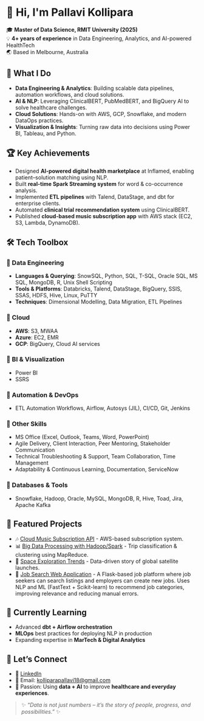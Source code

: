 # 👋 Hi, I'm Pallavi Kollipara  

🎓 **Master of Data Science, RMIT University (2025)**  
💡 **4+ years of experience** in Data Engineering, Analytics, and AI-powered HealthTech  
🌏 Based in Melbourne, Australia  



## 🚀 What I Do
- **Data Engineering & Analytics**: Building scalable data pipelines, automation workflows, and cloud solutions.  
- **AI & NLP**: Leveraging ClinicalBERT, PubMedBERT, and BigQuery AI to solve healthcare challenges.  
- **Cloud Solutions**: Hands-on with AWS, GCP, Snowflake, and modern DataOps practices.  
- **Visualization & Insights**: Turning raw data into decisions using Power BI, Tableau, and Python.  



## 🏆 Key Achievements
- Designed **AI-powered digital health marketplace** at Inflamed, enabling patient–solution matching using NLP.  
- Built **real-time Spark Streaming system** for word & co-occurrence analysis.  
- Implemented **ETL pipelines** with Talend, DataStage, and dbt for enterprise clients.  
- Automated **clinical trial recommendation system** using ClinicalBERT.  
- Published **cloud-based music subscription app** with AWS stack (EC2, S3, Lambda, DynamoDB).  



## 🛠️ Tech Toolbox  

### 🔹 Data Engineering
- **Languages & Querying**: SnowSQL, Python, SQL, T-SQL, Oracle SQL, MS SQL, MongoDB, R, Unix Shell Scripting  
- **Tools & Platforms**: Databricks, Talend, DataStage, BigQuery, SSIS, SSAS, HDFS, Hive, Linux, PuTTY  
- **Techniques**: Dimensional Modelling, Data Migration, ETL Pipelines  

### 🔹 Cloud
- **AWS**: S3, MWAA  
- **Azure**: EC2, EMR  
- **GCP**: BigQuery, Cloud AI services  

### 🔹 BI & Visualization
- Power BI  
- SSRS  

### 🔹 Automation & DevOps
- ETL Automation Workflows, Airflow, Autosys (JIL), CI/CD, Git, Jenkins  

### 🔹 Other Skills
- MS Office (Excel, Outlook, Teams, Word, PowerPoint)  
- Agile Delivery, Client Interaction, Peer Mentoring, Stakeholder Communication  
- Technical Troubleshooting & Support, Team Collaboration, Time Management  
- Adaptability & Continuous Learning, Documentation, ServiceNow  

### 🔹 Databases & Tools
- Snowflake, Hadoop, Oracle, MySQL, MongoDB, R, Hive, Toad, Jira, Apache Kafka  
 


## 📂 Featured Projects  
- 🎶 [Cloud Music Subscription API](https://github.com/KolliparaPallavi/Cloud-Music-Subscription-App-AWS) - AWS-based subscription system.  
- 📊 [Big Data Processing with Hadoop/Spark](https://github.com/KolliparaPallavi/hadoop-mapreduce-taxi-analysis) - Trip classification & clustering using MapReduce.  
- 🌌 [Space Exploration Trends](https://github.com/KolliparaPallavi/CosmicDataStories) - Data-driven story of global satellite launches.  
- 💼 [Job Search Web Application](https://github.com/KolliparaPallavi/realtime-jobsearch-portal) - A Flask-based job platform where job seekers can search listings and employers can create new jobs. Uses NLP and ML (FastText + Scikit-learn) to recommend job categories, improving relevance and reducing manual errors.



## 🌱 Currently Learning
- Advanced **dbt + Airflow orchestration**  
- **MLOps** best practices for deploying NLP in production  
- Expanding expertise in **MarTech & Digital Analytics**  



## 💬 Let’s Connect
- 💼 [LinkedIn](https://www.linkedin.com/in/pallavi-kollipara/) 
- 📧 Email: kolliparapallavi18@gmail.com  
- 🖤 Passion: Using **data + AI** to improve **healthcare and everyday experiences**.  

> ✨ *“Data is not just numbers – it’s the story of people, progress, and possibilities.”* ✨  


